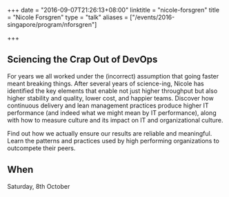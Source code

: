 +++
date = "2016-09-07T21:26:13+08:00"
linktitle = "nicole-forsgren"
title = "Nicole Forsgren"
type = "talk"
aliases = ["/events/2016-singapore/program/nforsgren"]

+++

<div class="span-15  ">
  <div class="span-15  last ">
  <h2>Sciencing the Crap Out of DevOps</h2>
  <p>
  For years we all worked under the (incorrect) assumption that going faster meant breaking things. After several years of science-ing, Nicole has identified the key elements that enable not just higher throughput but also higher stability and quality, lower cost, and happier teams. Discover how continuous delivery and lean management practices produce higher IT performance (and indeed what we might mean by IT performance), along with how to measure culture and its impact on IT and organizational culture.
  </p>
  <p>
  Find out how we actually ensure our results are reliable and meaningful. Learn the patterns and practices used by high performing organizations to outcompete their peers.
  </p>
  <h2>When</h2>
  <p><time datetime="2016-10-08T08:00">Saturday, 8th October</time></p>
  </div>
</div>
